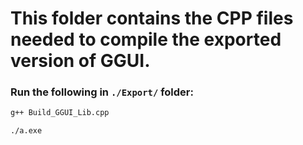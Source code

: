 # This folder contains the CPP files needed to compile the exported version of GGUI.

### **Run the following in `./Export/` folder:**
```bash
g++ Build_GGUI_Lib.cpp
```

```bash
./a.exe
```